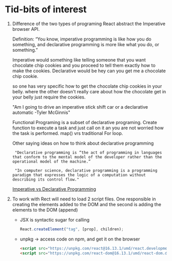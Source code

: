 # Tid-bits of interest

1.  Difference of the two types of programing
    React abstract the Imperative browser API.

    Definition:
    “You know, imperative programming is like how you do something, and declarative programming is more like what you do, or something.”

    Imperative would something like telling someone that you want chocolate chip cookies and you proceed to tell them exactly how to make the cookies.
    Declarative would be hey can you get me a chocolate chip cookie.

    so one has very specific how to get the chocolate chip cookies in your belly. where the other doesn't really care about how the chocolate get in your belly just require the cookies.

    "Am I going to drive an imperative stick shift car or a declarative automatic -Tyler McGinnis"

    Functional Programing is a subset of declarative programing. Create function to execute a task and just call on it an you are not worried how the task is performed. map() vrs traditional For loop.

    Other saying ideas on how to think about declarative programming

         "Declarative programming is “the act of programming in languages that conform to the mental model of the developer rather than the operational model of the machine.”

         "In computer science, declarative programming is a programming paradigm that expresses the logic of a computation without describing its control flow."

    [Imperative vs Declarative Programming](https://ui.dev/imperative-vs-declarative-programming/)

2.  To work with Rect will need to load 2 script files. One responsible in creating the elements added to the DOM and the second is adding the elements to the DOM (append)

    - JSX is syntactic sugar for calling

      ```js
      React.createElement("tag", [prop], children);
      ```

    - unpkg -> access code on npm, and get it on the browser

      ```html
      <script src="https://unpkg.com/react@16.13.1/umd/react.development.js"></script>
      <script src="https://unpkg.com/react-dom@16.13.1/umd/react-dom.development.js"></script>
      ```
